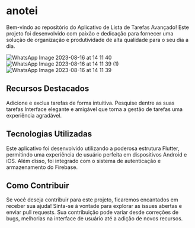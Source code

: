 
# anotei
Bem-vindo ao repositório do Aplicativo de Lista de Tarefas Avançado! Este projeto foi desenvolvido com paixão e dedicação para fornecer uma solução de organização e produtividade de alta qualidade para o seu dia a dia.

![WhatsApp Image 2023-08-16 at 14 11 40](https://github.com/VinniciusJesus/anotei/assets/57817746/15ca9d82-062e-4ddd-8453-3ed8c6d94d82)
![WhatsApp Image 2023-08-16 at 14 11 39 (1)](https://github.com/VinniciusJesus/anotei/assets/57817746/33034455-cbbd-45b4-80db-20bb3d818f32)
![WhatsApp Image 2023-08-16 at 14 11 39](https://github.com/VinniciusJesus/anotei/assets/57817746/0f5c06af-1e6b-4b13-8f1e-89c19495d52c)



## Recursos Destacados
Adicione e exclua tarefas de forma intuitiva.
Pesquise dentre as suas tarefas
Interface elegante e amigável que torna a gestão de tarefas uma experiência agradável.

## Tecnologias Utilizadas
Este aplicativo foi desenvolvido utilizando a poderosa estrutura Flutter, permitindo uma experiência de usuário perfeita em dispositivos Android e iOS. Além disso, foi integrado com o sistema de autenticação e armazenamento do Firebase.

## Como Contribuir
Se você deseja contribuir para este projeto, ficaremos encantados em receber sua ajuda! Sinta-se à vontade para explorar as issues abertas e enviar pull requests. Sua contribuição pode variar desde correções de bugs, melhorias na interface de usuário até a adição de novos recursos.
